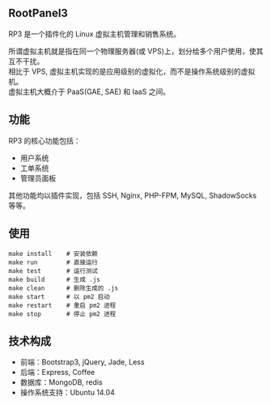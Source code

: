 ## RootPanel3
RP3 是一个插件化的 Linux 虚拟主机管理和销售系统。

所谓虚拟主机就是指在同一个物理服务器(或 VPS)上，划分给多个用户使用，使其互不干扰。  
相比于 VPS, 虚拟主机实现的是应用级别的虚拟化，而不是操作系统级别的虚拟机。  
虚拟主机大概介于 PaaS(GAE, SAE) 和 IaaS 之间。

## 功能

RP3 的核心功能包括：

* 用户系统
* 工单系统
* 管理员面板

其他功能均以插件实现，包括 SSH, Nginx, PHP-FPM, MySQL, ShadowSocks 等等。

## 使用

    make install    # 安装依赖
    make run        # 直接运行
    make test       # 运行测试
    make build      # 生成 .js
    make clean      # 删除生成的 .js
    make start      # 以 pm2 启动
    make restart    # 重启 pm2 进程
    make stop       # 停止 pm2 进程

## 技术构成

* 前端：Bootstrap3, jQuery, Jade, Less
* 后端：Express, Coffee
* 数据库：MongoDB, redis
* 操作系统支持：Ubuntu 14.04
